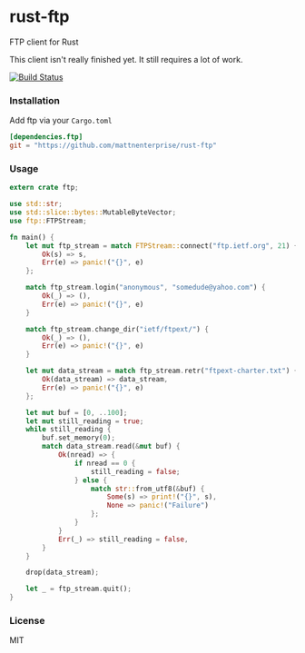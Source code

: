 rust-ftp
================
FTP client for Rust

This client isn't really finished yet. It still requires a lot of work.

[![Build Status](https://travis-ci.org/mattnenterprise/rust-ftp.svg)](https://travis-ci.org/mattnenterprise/rust-ftp)

### Installation

Add ftp via your `Cargo.toml`
```toml
[dependencies.ftp]
git = "https://github.com/mattnenterprise/rust-ftp"
```

### Usage
```rs
extern crate ftp;

use std::str;
use std::slice::bytes::MutableByteVector;
use ftp::FTPStream;

fn main() {
	let mut ftp_stream = match FTPStream::connect("ftp.ietf.org", 21) {
        Ok(s) => s,
        Err(e) => panic!("{}", e)
    };

    match ftp_stream.login("anonymous", "somedude@yahoo.com") {
    	Ok(_) => (),
    	Err(e) => panic!("{}", e)
    }

    match ftp_stream.change_dir("ietf/ftpext/") {
        Ok(_) => (),
        Err(e) => panic!("{}", e)
    }

    let mut data_stream = match ftp_stream.retr("ftpext-charter.txt") {
        Ok(data_stream) => data_stream,
        Err(e) => panic!("{}", e)
    };

    let mut buf = [0, ..100];
    let mut still_reading = true;
    while still_reading {
        buf.set_memory(0);
        match data_stream.read(&mut buf) {
            Ok(nread) => {
                if nread == 0 {
                    still_reading = false;
                } else {
                    match str::from_utf8(&buf) {
                        Some(s) => print!("{}", s),
                        None => panic!("Failure")
                    };
                }
            }
            Err(_) => still_reading = false,
        }
    }

    drop(data_stream);

    let _ = ftp_stream.quit();
}
```

### License

MIT